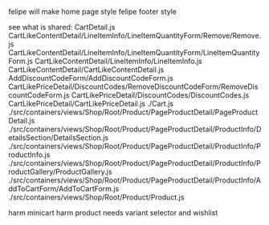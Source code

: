 felipe will make home page style
felipe footer style

see what is shared:
CartDetail.js
CartLikeContentDetail/LineItemInfo/LineItemQuantityForm/Remove/Remove.js
CartLikeContentDetail/LineItemInfo/LineItemQuantityForm/LineItemQuantityForm.js
CartLikeContentDetail/LineItemInfo/LineItemInfo.js
CartLikeContentDetail/CartLikeContentDetail.js
AddDiscountCodeForm/AddDiscountCodeForm.js
CartLikePriceDetail/DiscountCodes/RemoveDiscountCodeForm/RemoveDiscountCodeForm.js
CartLikePriceDetail/DiscountCodes/DiscountCodes.js
CartLikePriceDetail/CartLikePriceDetail.js
./Cart.js
./src/containers/views/Shop/Root/Product/PageProductDetail/PageProductDetail.js
./src/containers/views/Shop/Root/Product/PageProductDetail/ProductInfo/DetailsSection/DetailsSection.js
./src/containers/views/Shop/Root/Product/PageProductDetail/ProductInfo/ProductInfo.js
./src/containers/views/Shop/Root/Product/PageProductDetail/ProductInfo/ProductGallery/ProductGallery.js
./src/containers/views/Shop/Root/Product/PageProductDetail/ProductInfo/AddToCartForm/AddToCartForm.js
./src/containers/views/Shop/Root/Product/Product.js

harm minicart
harm product needs variant selector and wishlist
